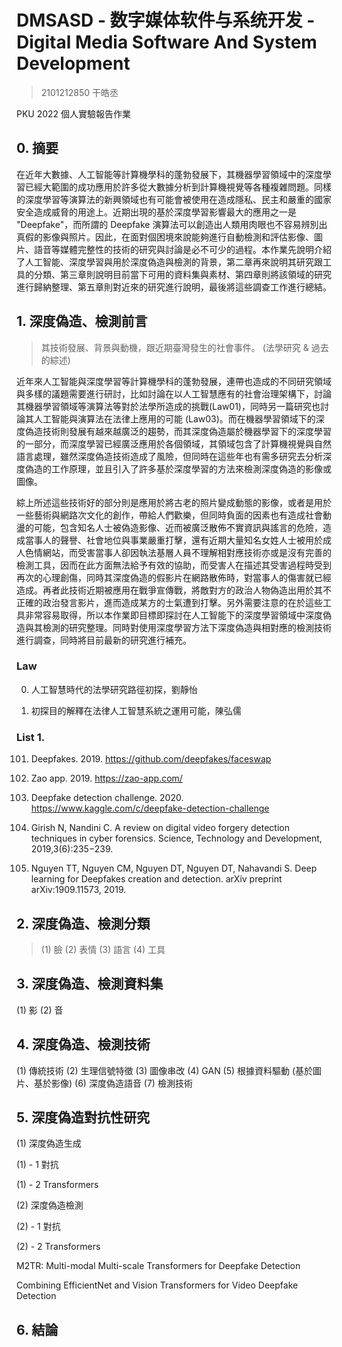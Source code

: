 # DMSASD - 数字媒体软件与系统开发 - Digital Media Software And System Development

> 2101212850 干皓丞

PKU 2022 個人實驗報告作業

## 0. 摘要

在近年大數據、人工智能等計算機學科的蓬勃發展下，其機器學習領域中的深度學習已經大範圍的成功應用於許多從大數據分析到計算機視覺等各種複雜問題。同樣的深度學習等演算法的新興領域也有可能會被使用在造成隱私、民主和嚴重的國家安全造成威脅的用途上。近期出現的基於深度學習影響最大的應用之一是 "Deepfake"，而所謂的 Deepfake 演算法可以創造出人類用肉眼也不容易辨別出真假的影像與照片。因此，在面對個困境來說能夠進行自動檢測和評估影像、圖片、語音等媒體完整性的技術的研究與討論是必不可少的過程。本作業先說明介紹了人工智能、深度學習與用於深度偽造與檢測的背景，第二章再來說明其研究跟工具的分類、第三章則說明目前當下可用的資料集與素材、第四章則將該領域的研究進行歸納整理、第五章則對近來的研究進行說明，最後將這些調查工作進行總結。

## 1. 深度偽造、檢測前言

> 其技術發展、背景與動機，跟近期臺灣發生的社會事件。
> (法學研究 & 過去的綜述)

近年來人工智能與深度學習等計算機學科的蓬勃發展，連帶也造成的不同研究領域與多樣的議題需要進行研討，比如討論在以人工智慧應有的社會治理架構下，討論其機器學習領域等演算法等對於法學所造成的挑戰(Law01)，同時另一篇研究也討論其人工智能與演算法在法律上應用的可能 (Law03)。而在機器學習領域下的深度偽造技術則發展有越來越廣泛的趨勢，而其深度偽造屬於機器學習下的深度學習的一部分，而深度學習已經廣泛應用於各個領域，其領域包含了計算機視覺與自然語言處理，雖然深度偽造技術造成了風險，但同時在這些年也有需多研究去分析深度偽造的工作原理，並且引入了許多基於深度學習的方法來檢測深度偽造的影像或圖像。

綜上所述這些技術好的部分則是應用於將古老的照片變成動態的影像，或者是用於一些藝術與網路次文化的創作，帶給人們歡樂，但同時負面的因素也有造成社會動盪的可能，包含知名人士被偽造影像、近而被廣泛散佈不實資訊與謠言的危險，造成當事人的聲譽、社會地位與事業嚴重打擊，還有近期大量知名女姓人士被用於成人色情網站，而受害當事人卻因執法基層人員不理解相對應技術亦或是沒有完善的檢測工具，因而在此方面無法給予有效的協助，而受害人在描述其受害過程時受到再次的心理創傷，同時其深度偽造的假影片在網路散佈時，對當事人的傷害就已經造成。再者此技術近期被應用在戰爭宣傳戰，將敵對方的政治人物偽造出用於其不正確的政治發言影片，進而造成某方的士氣遭到打擊。另外需要注意的在於這些工具非常容易取得，所以本作業即目標即探討在人工智能下的深度學習領域中深度偽造與其檢測的研究整理。同時對使用深度學習方法下深度偽造與相對應的檢測技術進行調查，同時將目前最新的研究進行補充。



### Law

0. 人工智慧時代的法學研究路徑初探，劉靜怡

3. 初探目的解釋在法律人工智慧系統之運用可能，陳弘儒

### List 1.
101. Deepfakes. 2019. https://github.com/deepfakes/faceswap

102. Zao app. 2019. https://zao-app.com/

103. Deepfake detection challenge. 2020. https://www.kaggle.com/c/deepfake-detection-challenge

104. Girish N, Nandini C. A review on digital video forgery detection techniques in cyber forensics. Science, Technology and Development, 2019,3(6):235−239.

105. Nguyen TT, Nguyen CM, Nguyen DT, Nguyen DT, Nahavandi S. Deep learning for Deepfakes creation and detection. arXiv preprint arXiv:1909.11573, 2019.


## 2. 深度偽造、檢測分類

> (1) 臉 (2) 表情 (3) 語言 (4) 工具

## 3. 深度偽造、檢測資料集

(1) 影 (2) 音

## 4. 深度偽造、檢測技術

(1) 傳統技術 (2) 生理信號特徵 (3) 圖像串改 (4) GAN (5) 根據資料驅動 (基於圖片、基於影像) (6) 深度偽造語音 (7) 檢測技術

## 5. 深度偽造對抗性研究

(1) 深度偽造生成 

(1) - 1 對抗

(1) - 2 Transformers 

(2) 深度偽造檢測

(2) - 1 對抗

(2) - 2 Transformers

M2TR: Multi-modal Multi-scale Transformers for Deepfake Detection

Combining EfficientNet and Vision Transformers for Video Deepfake Detection

## 6. 結論

